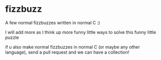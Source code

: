 # fizzbuzz

A few normal fizzbuzzes written in normal C :)

I will add more as I think up more funny little ways to solve this funny little puzzle

if u also make normal fizzbuzzes in normal C (or maybe any other language), send a pull request and we can have a collection!
